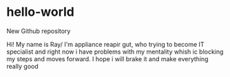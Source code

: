 # hello-world
New Github repository

Hi! 
My name is Ray/ I'm appliance reapir gut, who trying to become IT specialist and right now i have problems with my mentality whish ic blocking my steps and moves forward. I hope i will brake it and make everything really good

